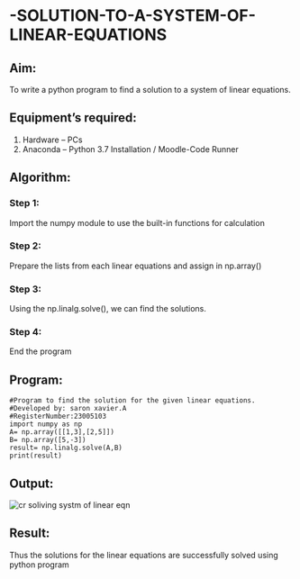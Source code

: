 # -SOLUTION-TO-A-SYSTEM-OF-LINEAR-EQUATIONS
## Aim:
To write a python program to find a solution to a system of linear equations.
## Equipment’s required:
1. 	Hardware – PCs
2. 	Anaconda – Python 3.7 Installation / Moodle-Code Runner
## Algorithm:
### Step 1: 
Import the numpy module to use the built-in functions for calculation
### Step 2: 
Prepare the lists from each linear equations and assign in np.array()
### Step 3: 
Using the np.linalg.solve(), we can find the solutions.
### Step 4: 
End the program
## Program:
```
#Program to find the solution for the given linear equations.
#Developed by: saron xavier.A
#RegisterNumber:23005103
import numpy as np
A= np.array([[1,3],[2,5]])
B= np.array([5,-3])
result= np.linalg.solve(A,B)
print(result)
```

## Output:
![cr soliving systm of linear eqn](https://github.com/saron2006/-SOLUTION-TO-A-SYSTEM-OF-LINEAR-EQUATIONS/assets/138849343/97eeed50-cf18-4246-ad91-27161acbe141)


## Result: 
Thus the solutions for the linear equations are successfully solved using python program

